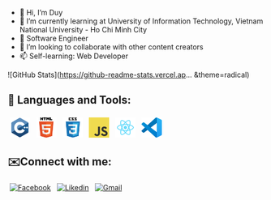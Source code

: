 - 👋 Hi, I’m Duy
- 🌱 I’m currently learning at University of Information Technology, Vietnam National University - Ho Chi Minh City
- 💞️ Software Engineer
- 👯 I’m looking to collaborate with other content creators
- 📫 Self-learning: Web Developer

![GitHub Stats](https://github-readme-stats.vercel.ap... &theme=radical)

## 🧰 Languages and Tools:
<p>
<img src="https://raw.githubusercontent.com/github/explore/80688e429a7d4ef2fca1e82350fe8e3517d3494d/topics/cpp/cpp.png" alt="CPP" height="40" style="vertical-align:top; margin:4px">
<img src="https://raw.githubusercontent.com/github/explore/80688e429a7d4ef2fca1e82350fe8e3517d3494d/topics/html/html.png" alt="HTML" height="40" style="vertical-align:top; margin:4px">
<img src="https://raw.githubusercontent.com/github/explore/80688e429a7d4ef2fca1e82350fe8e3517d3494d/topics/css/css.png" alt="CSS" height="40" style="vertical-align:top; margin:4px">
<img src="https://raw.githubusercontent.com/github/explore/80688e429a7d4ef2fca1e82350fe8e3517d3494d/topics/javascript/javascript.png" alt="Javascript" height="40" style="vertical-align:top; margin:4px">
<img src="https://raw.githubusercontent.com/github/explore/80688e429a7d4ef2fca1e82350fe8e3517d3494d/topics/react/react.png" alt="React" height="40" style="vertical-align:top; margin:4px">
<img src="https://raw.githubusercontent.com/github/explore/80688e429a7d4ef2fca1e82350fe8e3517d3494d/topics/visual-studio-code/visual-studio-code.png" alt="VS Code" height="40" style="vertical-align:top; margin:4px">
</p>

## ✉️Connect with me:
<p>
 <a href="https://www.facebook.com/imyady86/" target="_blank" rel="noopener noreferrer"> <img src="https://upload.wikimedia.org/wikipedia/commons/thumb/b/b8/2021_Facebook_icon.svg/2048px-2021_Facebook_icon.svg.png" alt="Facebook" height="40" style="vertical-align:top; margin:4px"></a>
 <a href="https://www.linkedin.com/in/l%C3%AA-duy-undefined-418484247/" target="_blank" rel="noopener noreferrer"> <img src="https://upload.wikimedia.org/wikipedia/commons/thumb/e/e9/Linkedin_icon.svg/2048px-Linkedin_icon.svg.png" alt="Likedin" height="40" style="vertical-align:top; margin:4px"></a>
 <a href="mailto:duylangtu931@gmail.com"> <img src="https://cdn-icons-png.flaticon.com/512/281/281769.png" alt="Gmail" height="40" style="vertical-align:top; margin:4px"></a>
</p>
